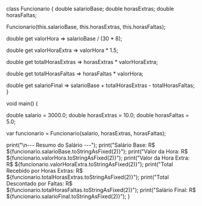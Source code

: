 class Funcionario {
  double salarioBase;
  double horasExtras;
  double horasFaltas;

  Funcionario(this.salarioBase, this.horasExtras, this.horasFaltas);

  double get valorHora => salarioBase / (30 * 8);

  double get valorHoraExtra => valorHora * 1.5;

  double get totalHorasExtras => horasExtras * valorHoraExtra;

  double get totalHorasFaltas => horasFaltas * valorHora;

  double get salarioFinal => salarioBase + totalHorasExtras - totalHorasFaltas;
}

void main() {

  double salario = 3000.0; 
  double horasExtras = 10.0; 
  double horasFaltas = 5.0; 

  var funcionario = Funcionario(salario, horasExtras, horasFaltas);

  print("\n--- Resumo do Salário ---");
  print("Salário Base: R\$ ${funcionario.salarioBase.toStringAsFixed(2)}");
  print("Valor da Hora: R\$ ${funcionario.valorHora.toStringAsFixed(2)}");
  print("Valor da Hora Extra: R\$ ${funcionario.valorHoraExtra.toStringAsFixed(2)}");
  print("Total Recebido por Horas Extras: R\$ ${funcionario.totalHorasExtras.toStringAsFixed(2)}");
  print("Total Descontado por Faltas: R\$ ${funcionario.totalHorasFaltas.toStringAsFixed(2)}");
  print("Salário Final: R\$ ${funcionario.salarioFinal.toStringAsFixed(2)}");
}
